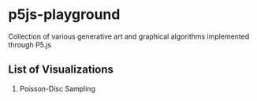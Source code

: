 # p5js-playground
Collection of various generative art and graphical algorithms implemented through P5.js

## List of Visualizations
1. Poisson-Disc Sampling
